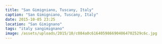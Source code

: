 ```yaml
---
title: "San Gimigniano, Tuscany, Italy"
caption: "San Gimigniano, Tuscany, Italy"
date: 2015-10-05 23:25
location: "San Gimignano"
tags: "italy sangimignano"
image: /assets/uploads/2015/10/c084a0c6164059866904064702529c6c.jpg
---
```

